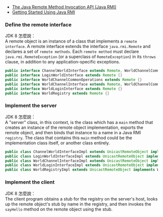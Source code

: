 - [The Java Remote Method Invocation API (Java RMI)](https://docs.oracle.com/javase/8/docs/technotes/guides/rmi/hello/hello-world.html)
- [Getting Started Using Java RMI](https://docs.oracle.com/javase/8/docs/technotes/guides/rmi/hello/hello-world.html)

### Define the remote interface
JDK 8 怎麼說：  
A remote object is an instance of a class that implements a `remote interface`. A remote interface extends the interface `java.rmi.Remote` and declares a set of `remote methods`. Each `remote method` must declare `java.rmi.RemoteException` (or a superclass of `RemoteException`) in its `throws` clause, in addition to any application-specific exceptions.

```java
public interface ChannelWorldInterface extends Remote, WorldChannelCommonOperations {}
public interface LoginWorldInterface extends Remote {}
public interface WorldChannelCommonOperations extends Remote {}
public interface WorldChannelInterface extends Remote, WorldChannelCommonOperations {}
public interface WorldLoginInterface extends Remote {}
public interface WorldRegistry extends Remote {}
```

### Implement the server
JDK 8 怎麼說：  
A "server" class, in this context, is the class which has a `main` method that creates an instance of the remote object implementation, exports the remote object, and then binds that instance to a name in a Java RMI `registry`. The class that contains this `main` method could be the implementation class itself, or another class entirely.

```java
public class ChannelWorldInterfaceImpl extends UnicastRemoteObject implements ChannelWorldInterface {}
public class LoginWorldInterfaceImpl extends UnicastRemoteObject implements LoginWorldInterface {}
public class WorldChannelInterfaceImpl extends UnicastRemoteObject implements WorldChannelInterface {}
public class WorldLoginInterfaceImpl extends UnicastRemoteObject implements WorldLoginInterface {}
public class WorldRegistryImpl extends UnicastRemoteObject implements WorldRegistry {}
```

### Implement the client
JDK 8 怎麼說：  
The client program obtains a stub for the registry on the server's host, looks up the remote object's stub by name in the registry, and then invokes the `sayHello` method on the remote object using the stub.
